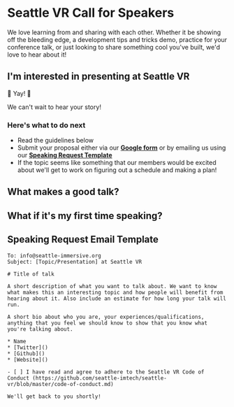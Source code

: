# Seattle VR Call for Speakers

We love learning from and sharing with each other. Whether it be showing off the bleeding edge, a development tips and tricks demo, practice for your conference talk, or just looking to share something cool you've built, we'd love to hear about it!

## I'm interested in presenting at Seattle VR

🎉 Yay! 🎉

We can't wait to hear your story!

### Here's what to do next
 - Read the guidelines below
 - Submit your proposal either via our **[Google form](https://forms.gle/CXGj5eAaku4CV4PP9)** or by emailing us using our **[Speaking Request Template](#speaking-request-email-template)**
 - If the topic seems like something that our members would be excited about we'll get to work on figuring out a schedule and making a plan!

## What makes a good talk?

## What if it's my first time speaking?

## Speaking Request Email Template
```
To: info@seattle-immersive.org
Subject: [Topic/Presentation] at Seattle VR

# Title of talk

A short description of what you want to talk about. We want to know what makes this an interesting topic and how people will benefit from hearing about it. Also include an estimate for how long your talk will run.

A short bio about who you are, your experiences/qualifications, anything that you feel we should know to show that you know what you're talking about.

* Name
* [Twitter]()
* [Github]()
* [Website]()

- [ ] I have read and agree to adhere to the Seattle VR Code of Conduct (https://github.com/seattle-imtech/seattle-vr/blob/master/code-of-conduct.md)

We'll get back to you shortly!
```